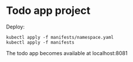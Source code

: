 # Todo app project

Deploy:
```
kubectl apply -f manifests/namespace.yaml
kubectl apply -f manifests
```

The todo app becomes available at localhost:8081
